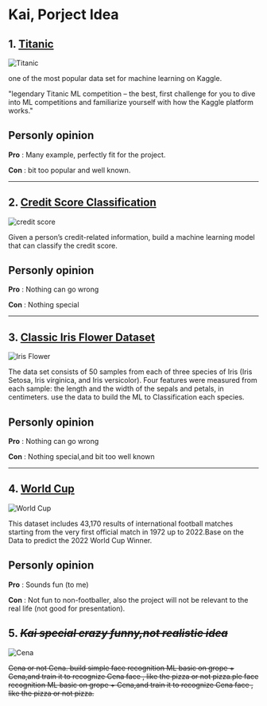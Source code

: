 # Kai, Porject Idea

## 1. [Titanic](https://www.kaggle.com/c/titanic/data)

![Titanic](https://cdn.mos.cms.futurecdn.net/X2HayNRX94wPEBtGqg7MJE.jpg "Titanic")

one of the most popular data set for machine learning on Kaggle.

"legendary Titanic ML competition – the best, first challenge for you to dive into ML competitions and familiarize yourself with how the Kaggle platform works."

## Personly opinion
**Pro** : Many example, perfectly fit for the project.

**Con** : bit too popular and well known.

***

## 2. [Credit Score Classification](https://www.kaggle.com/datasets/parisrohan/credit-score-classification)

![credit score](https://www.nerdwallet.com/assets/blog/wp-content/uploads/2019/04/credit-score-range.png "credit score")

Given a person’s credit-related information, build a machine learning model that can classify the credit score.

## Personly opinion
**Pro** : Nothing can go wrong

**Con** : Nothing special

***


## 3. [Classic Iris Flower Dataset](https://www.kaggle.com/datasets/arshid/iris-flower-dataset)

![Iris Flower](https://hgtvhome.sndimg.com/content/dam/images/grdn/fullset/2014/2/5/0/12-waltersgardens-hi14643-irisautumn-circus.jpg.rend.hgtvcom.1280.853.suffix/1452644697576.jpeg "Iris Flower")

The data set consists of 50 samples from each of three species of Iris (Iris Setosa, Iris virginica, and Iris versicolor). Four features were measured from each sample: the length and the width of the sepals and petals, in centimeters.
use the data to build the ML to Classification each species.

## Personly opinion
**Pro** : Nothing can go wrong

**Con** : Nothing special,and bit too well known

***

## 4. [World Cup](https://www.kaggle.com/datasets/martj42/international-football-results-from-1872-to-2017)

![World Cup](https://upload.wikimedia.org/wikipedia/en/thumb/e/e3/2022_FIFA_World_Cup.svg/1200px-2022_FIFA_World_Cup.svg.png "World Cup")

This dataset includes 43,170 results of international football matches starting from the very first official match in 1972 up to 2022.Base on the Data to predict the 2022 World Cup Winner.

## Personly opinion
**Pro** : Sounds fun (to me)

**Con** : Not fun to non-footballer, also the project will not be relevant to the real life (not good for presentation).


## 5. ~~_Kai special crazy funny,not realistic idea_~~

![Cena](https://media-exp2.licdn.com/dms/image/C5603AQHI9dREmJVc5g/profile-displayphoto-shrink_200_200/0/1614806815510?e=2147483647&v=beta&t=qLwbWFwZKS0WQfbPG80lC1MaRRROtmx8M-x9_L2B_Zs "Cena")

~~Cena or not Cena. build simple face recognition ML basic on grope + Cena,and train it to recognize Cena face , like the pizza or not pizza.ple face recognition ML basic on grope + Cena,and train it to recognize Cena face , like the pizza or not pizza.~~
